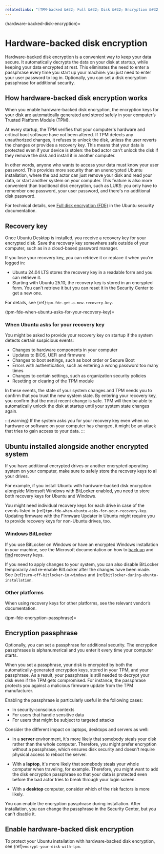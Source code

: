 ```yaml
---
relatedlinks: "[TPM-backed &#32; Full &#32; Disk &#32; Encryption &#32; is &#32; coming &#32; to &#32; Ubuntu](https://ubuntu.com/blog/tpm-backed-full-disk-encryption-is-coming-to-ubuntu), [Full &#32; disk &#32; encryption: &#32; LUKS &#32; and &#32; TPM](https://documentation.ubuntu.com/security/docs/security-features/storage/encryption-full-disk/), [Full &#32; disk &#32; encryption &#32; in &#32; Ubuntu &#32; Core](https://documentation.ubuntu.com/core/explanation/full-disk-encryption/), [BitLocker &#32; overview &#32; by &#32; Microsoft](https://learn.microsoft.com/en-us/windows/security/operating-system-security/ data-protection/bitlocker/)"
---
```


(hardware-backed-disk-encryption)=
# Hardware-backed disk encryption

Hardware-backed disk encryption is a convenient way to keep your data secure. It automatically decrypts the data on your disk at startup, while keeping your data encrypted at rest. This eliminates the need to enter a passphrase every time you start up your machine: you just need to enter your user password to log in. Optionally, you can set a disk encryption passphrase for additional security.


## How hardware-backed disk encryption works

When you enable hardware-backed disk encryption, the encryption keys for your disk are automatically generated and stored safely in your computer’s Trusted Platform Module (TPM).

At every startup, the TPM verifies that your computer's hardware and critical boot software have not been altered. If TPM detects any unauthorized changes, it refuses to unlock the disk, unless the user reverts the changes or provides a recovery key. This means that your data is protected even if your device is stolen: the bad actor can't unlock the disk if they remove the disk and install it in another computer.

In other words, anyone who wants to access your data must know your user password. This provides more security than an unencrypted Ubuntu installation, where the bad actor can just remove your disk and read your data, or start another system on your computer. This feature is also more convenient than traditional disk encryption, such as LUKS: you only have to remember one password, your user password, and there's no additional disk password.

For technical details, see [Full disk encryption (FDE)](https://documentation.ubuntu.com/security/docs/security-features/storage/encryption-full-disk/) in the Ubuntu security documentation.


## Recovery key

Once Ubuntu Desktop is installed, you receive a recovery key for your encrypted disk. Save the recovery key somewhere safe outside of your computer, such as in a cloud-based password manager.

If you lose your recovery key, you can retrieve it or replace it when you're logged in:

* Ubuntu 24.04 LTS stores the recovery key in a readable form and you can retrieve it.
* Starting with Ubuntu 25.10, the recovery key is stored in an encrypted form. You can't retrieve it but you can reset it in the Security Center to get a new one.

For details, see {ref}`tpm-fde-get-a-new-recovery-key`.


(tpm-fde-when-ubuntu-asks-for-your-recovery-key)=
### When Ubuntu asks for your recovery key

You might be asked to provide your recovery key on startup if the system detects certain suspicious events:

* Changes to hardware components in your computer
* Updates to BIOS, UEFI and firmware
* Changes to boot settings, such as boot order or Secure Boot
* Errors with authentication, such as entering a wrong password too many times
* Changes to certain settings, such as organization security policies
* Resetting or clearing of the TPM module

In these events, the state of your system changes and TPM needs you to confirm that you trust the new system state. By entering your recovery key, you confirm that the most recent change is safe. TPM will then be able to automatically unlock the disk at startup until your system state changes again.

:::{warning}
If the system asks you for your recovery key even when no hardware or software on your computer has changed, it might be an attack that tries to gain access to your data.
:::


## Ubuntu installed alongside another encrypted system

If you have additional encrypted drives or another encrypted operating system on your computer, make sure to safely store the recovery keys to all your drives.

For example, if you install Ubuntu with hardware-backed disk encryption alongside Microsoft Windows with BitLocker enabled, you need to store both recovery keys for Ubuntu and Windows.

You might need individual recovery keys for each drive in case of the events listed in {ref}`tpm-fde-when-ubuntu-asks-for-your-recovery-key`. Updating firmware with the Firmware Updater in Ubuntu might require you to provide recovery keys for non-Ubuntu drives, too.

### Windows BitLocker

If you use BitLocker on Windows or have an encrypted Windows installation in your machine, see the Microsoft documentation on how to [back up](https://support.microsoft.com/en-us/windows/back-up-your-bitlocker-recovery-key-e63607b4-77fb-4ad3-8022-d6dc428fbd0d) and [find](https://support.microsoft.com/en-us/windows/find-your-bitlocker-recovery-key-6b71ad27-0b89-ea08-f143-056f5ab347d6) recovery keys.

If you need to apply changes to your system, you can also disable BitLocker temporarily and re-enable BitLocker after the changes have been made. See {ref}`turn-off-bitlocker-in-windows` and {ref}`bitlocker-during-ubuntu-installation`.

### Other platforms

When using recovery keys for other platforms, see the relevant vendor’s documentation.


(tpm-fde-encryption-passphrase)=
## Encryption passphrase

Optionally, you can set a passphrase for additional security. The encryption passphrases is alphanumerical and you enter it every time your computer starts.

When you set a passphrase, your disk is encrypted by both the automatically-generated encryption keys, stored in your TPM, and your passphrase. As a result, your passphrase is still needed to decrypt your disk even if the TPM gets compromised. For instance, the passphrase protects you against a malicious firmware update from the TPM manufacturer.

Enabling the passphrase is particularly useful in the following cases:

* In security-conscious contexts
* For users that handle sensitive data
* For users that might be subject to targeted attacks

Consider the different impact on laptops, desktops and servers as well:

* In a **server** environment, it's more likely that somebody steals your disk rather than the whole computer. Therefore, you might prefer encryption without a passphrase, which ensures disk security and doesn't require physical access to reboot the server.

* With a **laptop**, it's more likely that somebody steals your whole computer when traveling, for example. Therefore, you might want to add the disk encryption passphrase so that your data is protected even before the bad actor tries to break through your login screen.

* With a **desktop** computer, consider which of the risk factors is more likely.

You can enable the encryption passphrase during installation. After installation, you can change the passphrase in the Security Center, but you can't disable it.


## Enable hardware-backed disk encryption

To protect your Ubuntu installation with hardware-backed disk encryption, see {ref}`encrypt-your-disk-with-tpm`.

